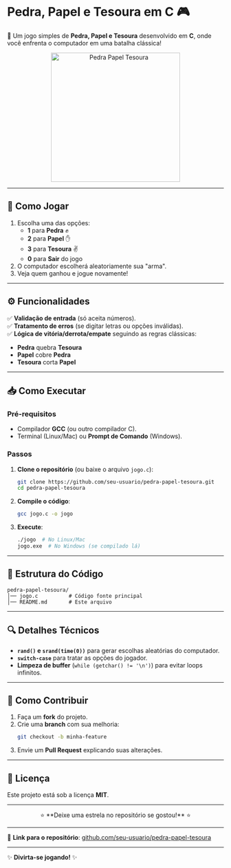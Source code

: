 # **Pedra, Papel e Tesoura em C** 🎮  

🔹 Um jogo simples de **Pedra, Papel e Tesoura** desenvolvido em **C**, onde você enfrenta o computador em uma batalha clássica!  

<p align="center">
  <img src="https://media.giphy.com/media/xULW8DcQ4P4XFX3x44/giphy.gif" alt="Pedra Papel Tesoura" width="300">
</p>

---

## **🚀 Como Jogar**  
1. Escolha uma das opções:  
   - **1** para **Pedra** ✊  
   - **2** para **Papel** ✋  
   - **3** para **Tesoura** ✌️  
   - **0** para **Sair** do jogo  
2. O computador escolherá aleatoriamente sua "arma".  
3. Veja quem ganhou e jogue novamente!  

---

## **⚙️ Funcionalidades**  
✅ **Validação de entrada** (só aceita números).  
✅ **Tratamento de erros** (se digitar letras ou opções inválidas).  
✅ **Lógica de vitória/derrota/empate** seguindo as regras clássicas:  
   - **Pedra** quebra **Tesoura**  
   - **Papel** cobre **Pedra**  
   - **Tesoura** corta **Papel**  

---

## **📥 Como Executar**  

### **Pré-requisitos**  
- Compilador **GCC** (ou outro compilador C).  
- Terminal (Linux/Mac) ou **Prompt de Comando** (Windows).  

### **Passos**  
1. **Clone o repositório** (ou baixe o arquivo `jogo.c`):  
   ```bash
   git clone https://github.com/seu-usuario/pedra-papel-tesoura.git
   cd pedra-papel-tesoura
   ```
2. **Compile o código**:  
   ```bash
   gcc jogo.c -o jogo
   ```
3. **Execute**:  
   ```bash
   ./jogo  # No Linux/Mac
   jogo.exe  # No Windows (se compilado lá)
   ```

---

## **📁 Estrutura do Código**  
```plaintext
pedra-papel-tesoura/
│── jogo.c          # Código fonte principal
│── README.md       # Este arquivo
```

---

## **🔍 Detalhes Técnicos**  
- **`rand()` e `srand(time(0))`** para gerar escolhas aleatórias do computador.  
- **`switch-case`** para tratar as opções do jogador.  
- **Limpeza de buffer** (`while (getchar() != '\n')`) para evitar loops infinitos.  

---

## **🤝 Como Contribuir**  
1. Faça um **fork** do projeto.  
2. Crie uma **branch** com sua melhoria:  
   ```bash
   git checkout -b minha-feature
   ```
3. Envie um **Pull Request** explicando suas alterações.  

---

## **📜 Licença**  
Este projeto está sob a licença **MIT**.  

--- 

<p align="center">
  ⭐️ **Deixe uma estrela no repositório se gostou!** ⭐️  
</p>

--- 

🔗 **Link para o repositório**: [github.com/seu-usuario/pedra-papel-tesoura](https://github.com/seu-usuario/pedra-papel-tesoura)  

--- 

✨ **Divirta-se jogando!** ✨  
